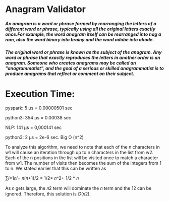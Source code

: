 # Anagram Validator

##### An anagram is a word or phrase formed by rearranging the letters of a different word or phrase, typically using all the original letters exactly once.For example, the word anagram itself can be rearranged into nag a ram, also the word binary into brainy and the word adobe into abode.

##### The original word or phrase is known as the subject of the anagram. Any word or phrase that exactly reproduces the letters in another order is an anagram. Someone who creates anagrams may be called an "anagrammatist", and the goal of a serious or skilled anagrammatist is to produce anagrams that reflect or comment on their subject.

# Execution Time:

pyspark: 
5 µs = 0.00000501 sec

python3:
354 µs = 0.00038 sec

NLP: 
141 µs = 0,000141 sec

python3: 
2 µs = 2e-6 sec. Big O (n^2) 

To analyze this algorithm, we need to note that each of the n characters in w1 will cause an iteration through up to n characters in the list from w2. Each of the n positions in the list will be visited once to match a character from w1. The number of visits then becomes the sum of the integers from 1 to n. We stated earlier that this can be written as

∑𝑖=1𝑛𝑖= 𝑛(𝑛+1)/2 = 1/2* 𝑛^2+ 1/2 * 𝑛

As 𝑛 gets large, the 𝑛2 term will dominate the 𝑛 term and the 12 can be ignored. Therefore, this solution is 𝑂(𝑛2).
